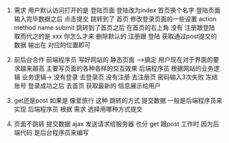 1. 需求
    用户默认访问打开的是 登陆页面
      登陆改为index
      首页换个名字
    登陆页面 输入完毕数据之后 点击提交 跳转到了 首页
      修改登录页面的一些设置
        action
        method
        name
        submit
    跳转到了首页之后 在首页的右上角 没有 注册跟登陆 取而代之的是 
        xxx 你怎么才来
        删除默认的 注册跟 登陆
        获取通过post提交的数据 输出在 对应的位置即可

2. 前后台合作
   前端程序员 写好网站的 静态页面 -->搞定
            用户现在对于界面的要求越来越高
            主要写页面的各种各样的交互效果
   后端程序员
      根据网站的业务逻辑
        业务逻辑-> 没有登录 去登录页 没有注册 去注册页 密码输入3次失败 冻结账号 登录成功之后 去首页 获取最新的 信息展示给用户
3. get还是post
   如果是 像爱旅行 这种 跳转的方式 提交数据 一般是后端程序员来实现
   后端程序员 根据 需求 选择用哪种方式提交
4. 页面不跳转 提交数据  ajax
   发送请求给服务器  也分 get 跟post
   工作时 因为后端代码 是后台程序员来编写 
